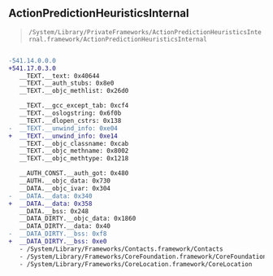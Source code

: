 ## ActionPredictionHeuristicsInternal

> `/System/Library/PrivateFrameworks/ActionPredictionHeuristicsInternal.framework/ActionPredictionHeuristicsInternal`

```diff

-541.14.0.0.0
+541.17.0.3.0
   __TEXT.__text: 0x40644
   __TEXT.__auth_stubs: 0x8e0
   __TEXT.__objc_methlist: 0x26d0

   __TEXT.__gcc_except_tab: 0xcf4
   __TEXT.__oslogstring: 0x6f0b
   __TEXT.__dlopen_cstrs: 0x138
-  __TEXT.__unwind_info: 0xe04
+  __TEXT.__unwind_info: 0xe14
   __TEXT.__objc_classname: 0xcab
   __TEXT.__objc_methname: 0x8002
   __TEXT.__objc_methtype: 0x1218

   __AUTH_CONST.__auth_got: 0x480
   __AUTH.__objc_data: 0x730
   __DATA.__objc_ivar: 0x304
-  __DATA.__data: 0x340
+  __DATA.__data: 0x358
   __DATA.__bss: 0x248
   __DATA_DIRTY.__objc_data: 0x1860
   __DATA_DIRTY.__data: 0x40
-  __DATA_DIRTY.__bss: 0xf8
+  __DATA_DIRTY.__bss: 0xe0
   - /System/Library/Frameworks/Contacts.framework/Contacts
   - /System/Library/Frameworks/CoreFoundation.framework/CoreFoundation
   - /System/Library/Frameworks/CoreLocation.framework/CoreLocation

```
